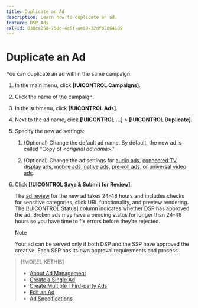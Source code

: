 ```yaml
---
title: Duplicate an Ad
description: Learn how to duplicate an ad.
feature: DSP Ads
exl-id: 030ce258-750c-4c5f-ae89-32dfb2864189
---
```

# Duplicate an Ad

You can duplicate an ad within the same campaign.

1. In the main menu, click **[!UICONTROL Campaigns]**.

1. Click the name of the campaign.

1. In the submenu, click **[!UICONTROL Ads]**.

1. Next to the ad name, click  **[!UICONTROL ...]** > **[!UICONTROL Duplicate]**.

1. Specify the new ad settings:

    1. (Optional) Change the default ad name. By default, the new ad is called "Copy of \<*original ad name*\>."

    1. (Optional) Change the ad settings for [audio ads](ad-settings-audio.md), [connected TV](ad-settings-connected-tv.md), [display ads](ad-settings-display.md), [mobile ads](ad-settings-mobile.md), [native ads](ad-settings-native.md), [pre-roll ads](ad-settings-pre-roll.md), or [universal video ads](ad-settings-universal-video.md).

1. Click **[!UICONTROL Save & Submit for Review]**.

   The [ad review](ad-about.md) for the new ad takes 24-48 hours and includes checks for sensitive categories, click URL functionality, and preview rendering. The [!UICONTROL Status] column indicates whether DSP has approved the ad. Broken ads may have a pending status for longer than 24-48 hours so you have time to fix errors before they're rejected.

   >[!NOTE]
   >
   >Your ad can be served only if both DSP and the SSP have approved the creative. Each SSP has its own approval requirements and process.

>[!MORELIKETHIS]
>
>* [About Ad Management](ad-about.md)
>* [Create a Single Ad](ad-create.md)
>* [Create Multiple Third-party Ads](ad-create-multiple.md)
>* [Edit an Ad](ad-edit.md)
>* [Ad Specifications](ad-specs.md)
